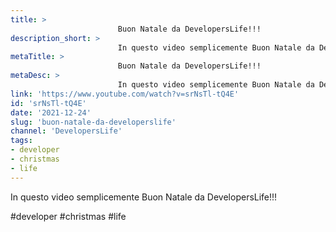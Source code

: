 ```yaml
---
title: > 
                        Buon Natale da DevelopersLife!!!
description_short: > 
                        In questo video semplicemente Buon Natale da DevelopersLife!!! #developer #christmas #life.
metaTitle: > 
                        Buon Natale da DevelopersLife!!!
metaDesc: > 
                        In questo video semplicemente Buon Natale da DevelopersLife!!! #developer #christmas #life.
link: 'https://www.youtube.com/watch?v=srNsTl-tQ4E'
id: 'srNsTl-tQ4E'
date: '2021-12-24'
slug: 'buon-natale-da-developerslife'
channel: 'DevelopersLife'
tags: 
- developer
- christmas
- life
---
```

In questo video semplicemente Buon Natale da DevelopersLife!!!  
  
#developer #christmas #life
